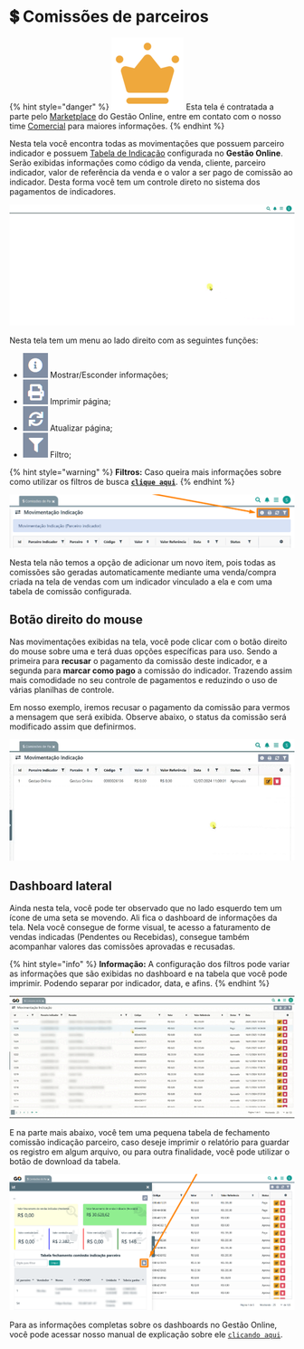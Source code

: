 # 💲 Comissões de parceiros

{% hint style="danger" %}
<img src="/erp-v2/assets/marketplace/coroa_premium.png" alt="" data-size="line"> Esta tela é contratada a parte pelo [Marketplace](/erp-v2/marketplace/inicio.md) do Gestão Online, entre em contato com o nosso time [Comercial](https://api.whatsapp.com/send?phone=556237735650&text=Ol%C3%A1%20gostaria%20de%20mais%20informa%C3%A7%C3%B5es%20sobre%20o%20marketplace%20do%20Gest%C3%A3o.Online) para maiores informações.
{% endhint %}

Nesta tela você encontra todas as movimentações que possuem parceiro indicador e possuem [Tabela de Indicação](/erp-v2/funcionalidades/indicadores_afiliados/tabelas_indicacao.md) configurada no **Gestão Online**. Serão exibidas informações como código da venda, cliente, parceiro indicador, valor de referência da venda e o valor a ser pago de comissão ao indicador. Desta forma você tem um controle direto no sistema dos pagamentos de indicadores.

![](/erp-v2/assets/funcionalidades/indicadores_afiliados/aba_comissoes.gif)

Nesta tela tem um menu ao lado direito com as seguintes funções:

- <img src="/erp-v2/assets/icon_exibir.png" alt="" data-size="line"> Mostrar/Esconder informações;
- <img src="/erp-v2/assets/icon_imprimir.png" alt="" data-size="line"> Imprimir página;
- <img src="/erp-v2/assets/icon_atualizar.png" alt="" data-size="line"> Atualizar página;
- <img src="/erp-v2/assets/icon_filtro.png" alt="" data-size="line"> Filtro;

{% hint style="warning" %}
**Filtros:** Caso queira mais informações sobre como utilizar os filtros de busca [**`clique aqui`**](/erp-v2/primeiro_acesso/filtros.md).
{% endhint %}

![](/erp-v2/assets/funcionalidades/indicadores_afiliados/aba_comissoes_menu.png)

Nesta tela não temos a opção de adicionar um novo item, pois todas as comissões são geradas automaticamente mediante uma venda/compra criada na tela de vendas com um indicador vinculado a ela e com uma tabela de comissão configurada.

## Botão direito do mouse

Nas movimentações exibidas na tela, você pode clicar com o botão direito do mouse sobre uma e terá duas opções específicas para uso. Sendo a primeira para **recusar** o pagamento da comissão deste indicador, e a segunda para **marcar como pago** a comissão do indicador. Trazendo assim mais comodidade no seu controle de pagamentos e reduzindo o uso de várias planilhas de controle.

Em nosso exemplo, iremos recusar o pagamento da comissão para vermos a mensagem que será exibida. Observe abaixo, o status da comissão será modificado assim que definirmos.

![](/erp-v2/assets/funcionalidades/indicadores_afiliados/aba_comissoes_btn_mouse.gif)


## Dashboard lateral

Ainda nesta tela, você pode ter observado que no lado esquerdo tem um ícone de uma seta se movendo. Ali fica o dashboard de informações da tela. Nela você consegue de forme visual, te acesso a faturamento de vendas indicadas (Pendentes ou Recebidas), consegue também acompanhar valores das comissões aprovadas e recusadas.

{% hint style="info" %}
**Informação:** A configuração dos filtros pode variar as informações que são exibidas no dashboard e na tabela que você pode imprimir. Podendo separar por indicador, data, e afins.
{% endhint %}

![](/erp-v2/assets/funcionalidades/indicadores_afiliados/aba_comissoes_dashboard_lateral.gif)

E na parte mais abaixo, você tem uma pequena tabela de fechamento comissão indicação parceiro, caso deseje imprimir o relatório para guardar os registro em algum arquivo, ou para outra finalidade, você pode utilizar o botão de download da tabela.

![](/erp-v2/assets/funcionalidades/indicadores_afiliados/aba_comissoes_dashboard_lateral.png)

Para as informações completas sobre os dashboards no Gestão Online, você pode acessar nosso manual de explicação sobre ele [`clicando aqui`](/erp-v2/primeiro_acesso/relatorios_dashboard_grid.md).